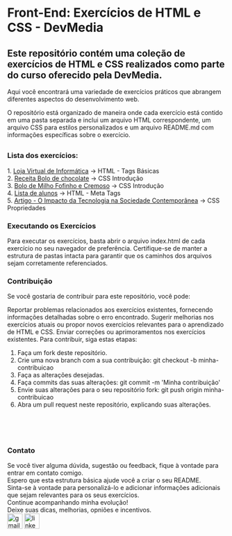 <h1>Front-End: Exercícios de HTML e CSS - DevMedia</h1> 

<h2>Este repositório contém uma coleção de exercícios de HTML e CSS realizados como parte do curso oferecido pela DevMedia.</h2>
<div>
  Aqui você encontrará uma variedade de exercícios práticos que abrangem diferentes aspectos do desenvolvimento web.<br>
  <p>O repositório está organizado de maneira onde cada exercício está contido em uma pasta separada e inclui um arquivo HTML correspondente, um arquivo CSS para estilos personalizados e um arquivo README.md com informações específicas sobre o exercício.</p>
</div>

##
<div align="left">
  <h3>Lista dos exercícios:</h3>
  1. <a href="1- Loja Virtual de Informatica">Loja Virtual de Informática</a> -> HTML - Tags Básicas <br>
  2. <a href="2- Receita Bolo de chocolate" >Receita Bolo de chocolate</a> -> CSS Introdução <br>
  3. <a href="3- Bolo de Milho Fofinho e Cremoso" >Bolo de Milho Fofinho e Cremoso</a> -> CSS Introdução <br>
  4. <a href="4- Lista de alunos-Meta Tags" >Lista de alunos</a> -> HTML - Meta Tags <br> 
  5. <a href="5- Artigo O Impacto da Tecnologia na Sociedade Contemporânea" >Artigo - O Impacto da Tecnologia na Sociedade Contemporânea</a> -> CSS Propriedades <br>
    
</div>
<div>
  <h3>Executando os Exercícios</h3>
  Para executar os exercícios, basta abrir o arquivo index.html de cada exercício no seu navegador de preferência. Certifique-se de manter a estrutura de pastas intacta para garantir que os caminhos dos arquivos sejam corretamente referenciados.
</div>

<div>
  <h3> Contribuição </h3>
  Se você gostaria de contribuir para este repositório, você pode:
  
  Reportar problemas relacionados aos exercícios existentes, fornecendo informações detalhadas sobre o erro encontrado.
  Sugerir melhorias nos exercícios atuais ou propor novos exercícios relevantes para o aprendizado de HTML e CSS.
  Enviar correções ou aprimoramentos nos exercícios existentes.
  Para contribuir, siga estas etapas:
  
  1. Faça um fork deste repositório.
  2. Crie uma nova branch com a sua contribuição: git checkout -b minha-contribuicao
  3. Faça as alterações desejadas.
  4. Faça commits das suas alterações: git commit -m 'Minha contribuição'
  5. Envie suas alterações para o seu repositório fork: git push origin minha-contribuicao
  6. Abra um pull request neste repositório, explicando suas alterações.
</div>

##

<br><br>
<div>
   <h3>Contato</h3>
    Se você tiver alguma dúvida, sugestão ou feedback, fique à vontade para entrar em contato comigo.
    <br>
    Espero que esta estrutura básica ajude você a criar o seu README.<br> Sinta-se à vontade para personalizá-lo e adicionar informações adicionais que sejam relevantes para os seus exercícios.<br>
    Continue acompanhando minha evolução!<br>
    Deixe suas dicas, melhorias, opniões e incentivos.<br>
    <a href="mailto:adrianomatilde@gmail.com" target="_blank"><img src="https://img.shields.io/static/v1?message=Gmail&logo=gmail&label=&color=D14836&logoColor=white&labelColor=&style=for-the-badge" height="35" alt="gmail logo"></a>
    <a href="https://www.linkedin.com/in/adrianomsj/" target="_blank">
      <img src="https://img.shields.io/static/v1?message=LinkedIn&logo=linkedin&label=&color=0077B5&logoColor=white&labelColor=&style=for-the-badge" height="35" alt="linkedin logo"  />
    </a>
  </div>


